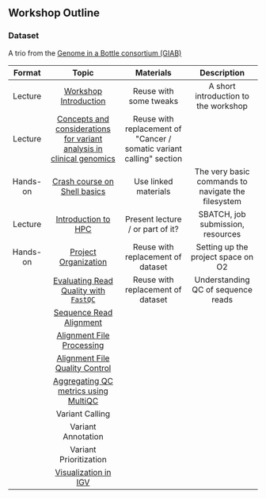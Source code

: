 ## Workshop Outline

### Dataset
A trio from the [Genome in a Bottle consortium (GIAB)](https://github.com/genome-in-a-bottle/giab_data_indexes)

| Format |  Topic  | Materials | Description |
|:-----------:|:----------:|:--------:|:--------:|
| Lecture | [Workshop Introduction](../lectures/workshop_intro_slides.pdf) | Reuse with some tweaks | A short introduction to the workshop|
| Lecture | [Concepts and considerations for variant analysis in clinical genomics](https://hbctraining.github.io/variant_analysis/lectures/Variant_calling_intro.pdf) | Reuse with replacement of "Cancer / somatic variant calling" section |  |
| Hands-on | [Crash course on Shell basics](https://github.com/hbctraining/BMI713_Intro_to_HPC/blob/master/lessons/01_the_filesystem.md)| Use linked materials | The very basic commands to navigate the filesystem | 
| Lecture | [Introduction to HPC](https://github.com/hbctraining/BMI713_Intro_to_HPC/blob/master/slides/HPC_intro_O2_October2024_BMI713.pdf) | Present lecture / or part of it? | SBATCH, job submission, resources |
| Hands-on | [Project Organization](https://hbctraining.github.io/variant_analysis/lessons/01_data_organization.html) | Reuse with replacement of dataset | Setting up the project space on O2 |
|  | [Evaluating Read Quality with `FastQC`](https://hbctraining.github.io/variant_analysis/lessons/02_fastqc.html) | Reuse with replacement of dataset | Understanding QC of sequence reads |
|  | [Sequence Read Alignment](https://hbctraining.github.io/variant_analysis/lessons/03_sequence_alignment_theory.html) |  |  |
|  | [Alignment File Processing ](https://hbctraining.github.io/variant_analysis/lessons/04_alignment_file_processing.html) |  |  |
|  | [Alignment File Quality Control](https://hbctraining.github.io/variant_analysis/lessons/05_alignment_QC.html) |  |  |
|  | [Aggregating QC metrics using MultiQC](https://hbctraining.github.io/variant_analysis/lessons/06_aggregate_multiqc.html) |  |  |
|  | Variant Calling |  |  |
|  | Variant Annotation |  |  |
|  | Variant Prioritization|  |  |
|  | [Visualization in IGV](https://hbctraining.github.io/variant_analysis/lessons/12_IGV.html) |  |  |
